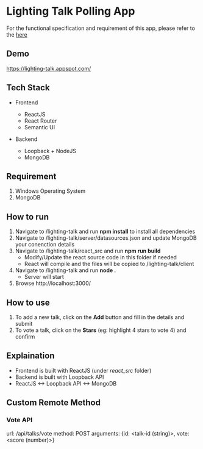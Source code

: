 # Lighting Talk Polling App

For the functional specification and requirement of this app, please refer to the [here](https://github.com/clho40/test-fullstack)

## Demo
https://lighting-talk.appspot.com/

## Tech Stack
- Frontend
    - ReactJS
    - React Router
    - Semantic UI

- Backend
    - Loopback + NodeJS
    - MongoDB

## Requirement
1. Windows Operating System
2. MongoDB

## How to run
1. Navigate to /lighting-talk and run **npm install** to install all dependencies
2. Navigate to /lighting-talk/server/datasources.json and update MongoDB your conenction details
3. Navigate to /lighting-talk/react_src and run **npm run build**
    - Modify/Update the react source code in this folder if needed
    - React will compile and the files will be copied to /lighting-talk/client
4. Navigate to /lighting-talk and run **node .**
    - Server will start
5. Browse http://localhost:3000/

## How to use
1. To add a new talk, click on the **Add** button and fill in the details and submit
2. To vote a talk, click on the **Stars** (eg: highlight 4 stars to vote 4) and confirm

## Explaination
- Frontend is built with ReactJS (under *react_src* folder)
- Backend is built with Loopback API
- ReactJS <-> Loopback API <-> MongoDB

## Custom Remote Method
### Vote API
url: /api/talks/vote
method: POST
arguments: {id: <talk-id (string)>, vote: <score (number)>}